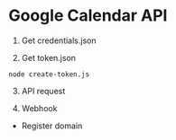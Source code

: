 # Google Calendar API

1. Get credentials.json

2. Get token.json

```
node create-token.js
```

3. API request

4. Webhook

- Register domain
